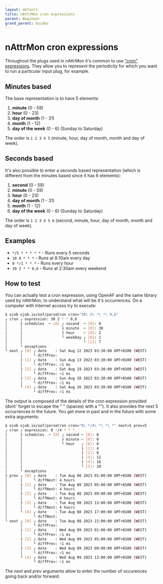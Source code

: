 ```yaml
---
layout: default
title: nAttrMon cron expressions
parent: Beginner
grand_parent: Guides
---
```


# nAttrMon cron expressions

Throughout the plugs used in nAttrMon it's common to use ["cron" expressions](https://en.wikipedia.org/wiki/Cron). They allow you to represent the periodicity for which you want to run a particular input plug, for example.

## Minutes based

The base representation is to have 5 elements:

1. **minute** (0 - 59)
2. **hour** (0 - 23)
3. **day of month** (1 - 31)
4. **month** (1 - 12)
5. **day of the week** (0 - 6) (Sunday to Saturday)

The order is ```1 2 3 4 5``` (minute, hour, day of month, month and day of week).

## Seconds based

It's also possible to enter a seconds based representation (which is different from the minutes based since it has 6 elements):

1. **second** (0 - 59)
2. **minute** (0 - 59)
3. **hour** (0 - 23)
4. **day of month** (1 - 31)
5. **month** (1 - 12)
6. **day of the week** (0 - 6) (Sunday to Saturday)

The order is ```1 2 3 4 5 6``` (second, minute, hour, day of month, month and day of week).

## Examples

* ```*/5 * * * * *``` - Runs every 5 seconds
* ```10 8 * * *``` - Runs at 8:10am every day
* ```0 */1 * * *```  - Runs every hour
* ```30 2 * * 0,6``` - Runs at 2:30am every weekend

## How to test

You can actually test a cron expression, using OpenAF and the same library used by nAttrMon, to understand what will be it's occurrences. On a computer with Internet access try to execute:

```bash
$ ojob ojob.io/oaf/parseCron cron="30\ 2\ *\ *\ 0,6"
╭ cron ╭ expression: 30 2 * * 0,6
│      ├ schedules  ─ [0] ╭ second  ─ [0]: 0
│      │                  ├ minute  ─ [0]: 30
│      │                  ├ hour    ─ [0]: 2
│      │                  ╰ weekDay ╭ [0]: 1
│      │                            ╰ [1]: 7
│      ╰ exceptions
╰ next ╭ [0] ╭ date    : Sat Aug 12 2023 03:30:00 GMT+0100 (WEST)
       │     ╰ diffPrev:
       ├ [1] ╭ date    : Sun Aug 13 2023 03:30:00 GMT+0100 (WEST)
       │     ╰ diffPrev: >1 ms
       ├ [2] ╭ date    : Sat Aug 19 2023 03:30:00 GMT+0100 (WEST)
       │     ╰ diffPrev: >1 ms
       ├ [3] ╭ date    : Sun Aug 20 2023 03:30:00 GMT+0100 (WEST)
       │     ╰ diffPrev: >1 ms
       ╰ [4] ╭ date    : Sat Aug 26 2023 03:30:00 GMT+0100 (WEST)
             ╰ diffPrev: >1 ms
```

The output is composed of the details of the cron expression provided (dont' forget to escape the " " (spaces) with a "\"). It also provides the next 5 occurrences in the future. You get more in past and in the future with some extra arguments:

```bash
$ ojob ojob.io/oaf/parseCron cron="0\ */4\ *\ *\ *" next=5 prev=5
╭ cron ╭ expression: 0 */4 * * *
│      ├ schedules  ─ [0] ╭ second ─ [0]: 0
│      │                  ├ minute ─ [0]: 0
│      │                  ╰ hour   ╭ [0]: 0
│      │                           ├ [1]: 4
│      │                           ├ [2]: 8
│      │                           ├ [3]: 12
│      │                           ├ [4]: 16
│      │                           ╰ [5]: 20
│      ╰ exceptions
├ prev ╭ [0] ╭ date    : Tue Aug 08 2023 01:00:00 GMT+0100 (WEST)
│      │     ╰ diffNext: 4 hours
│      ├ [1] ╭ date    : Tue Aug 08 2023 05:00:00 GMT+0100 (WEST)
│      │     ╰ diffNext: 4 hours
│      ├ [2] ╭ date    : Tue Aug 08 2023 09:00:00 GMT+0100 (WEST)
│      │     ╰ diffNext: 4 hours
│      ├ [3] ╭ date    : Tue Aug 08 2023 13:00:00 GMT+0100 (WEST)
│      │     ╰ diffNext: 4 hours
│      ╰ [4] ╭ date    : Tue Aug 08 2023 17:00:00 GMT+0100 (WEST)
│            ╰ diffNext:
╰ next ╭ [0] ╭ date    : Tue Aug 08 2023 21:00:00 GMT+0100 (WEST)
       │     ╰ diffPrev:
       ├ [1] ╭ date    : Wed Aug 09 2023 01:00:00 GMT+0100 (WEST)
       │     ╰ diffPrev: >1 ms
       ├ [2] ╭ date    : Wed Aug 09 2023 05:00:00 GMT+0100 (WEST)
       │     ╰ diffPrev: >1 ms
       ├ [3] ╭ date    : Wed Aug 09 2023 09:00:00 GMT+0100 (WEST)
       │     ╰ diffPrev: >1 ms
       ╰ [4] ╭ date    : Wed Aug 09 2023 13:00:00 GMT+0100 (WEST)
             ╰ diffPrev: >1 ms
```

The _next_ and _prev_ arguments allow to enter the number of occurences going back and/or forward.